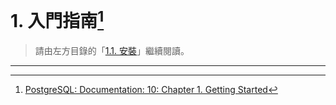 # 1. 入門指南[^1]

> 請由左方目錄的「[1.1. 安裝](https://pgsql-tw.gitbooks.io/postgresql-10/content/getting-started/11-installation.html)」繼續閱讀。

---

[^1]: [PostgreSQL: Documentation: 10: Chapter 1. Getting Started](https://www.postgresql.org/docs/10/static/tutorial-start.html)

